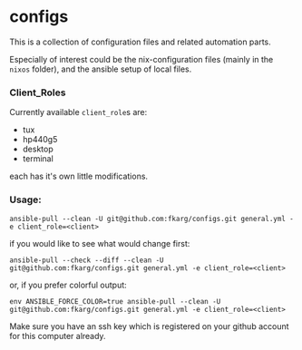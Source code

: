 # configs

This is a collection of configuration files and related automation parts.

Especially of interest could be the nix-configuration files (mainly in the `nixos` folder), and the ansible setup of local files.

### Client\_Roles
Currently available `client_role`s are:
- tux
- hp440g5
- desktop
- terminal

each has it's own little modifications.

### Usage:
`ansible-pull --clean -U git@github.com:fkarg/configs.git general.yml -e client_role=<client>`

if you would like to see what would change first:

`ansible-pull --check --diff --clean -U git@github.com:fkarg/configs.git general.yml -e client_role=<client>`

or, if you prefer colorful output:

`env ANSIBLE_FORCE_COLOR=true ansible-pull --clean -U git@github.com:fkarg/configs.git general.yml -e client_role=<client>`

Make sure you have an ssh key which is registered on your github account for this computer already.
